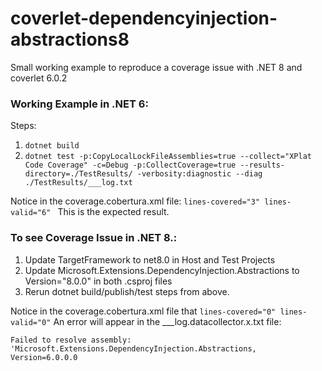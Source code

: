 # coverlet-dependencyinjection-abstractions8
Small working example to reproduce a coverage issue with .NET 8 and coverlet 6.0.2

### Working Example in .NET 6:

Steps:
1. `dotnet build`
2. `dotnet test -p:CopyLocalLockFileAssemblies=true --collect="XPlat Code Coverage" -c=Debug -p:CollectCoverage=true --results-directory=./TestResults/ -verbosity:diagnostic --diag ./TestResults/___log.txt`

Notice in the coverage.cobertura.xml file: `lines-covered="3" lines-valid="6" `
This is the expected result.


### To see Coverage Issue in .NET 8.: 
1. Update TargetFramework to net8.0 in Host and Test Projects
2. Update Microsoft.Extensions.DependencyInjection.Abstractions to Version="8.0.0" in both .csproj files
3. Rerun dotnet build/publish/test steps from above.

Notice in the coverage.cobertura.xml file that `lines-covered="0" lines-valid="0"`
An error will appear in the ___log.datacollector.x.txt file:

`Failed to resolve assembly: 'Microsoft.Extensions.DependencyInjection.Abstractions, Version=6.0.0.0 `
